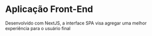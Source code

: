 # Aplicação Front-End
Desenvolvido com NextJS, a interface SPA visa agregar uma melhor experiência para o usuário final